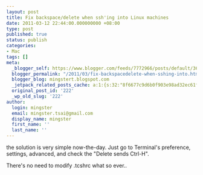 ```yaml
---
layout: post
title: Fix backspace/delete when ssh'ing into Linux machines
date: 2011-03-12 22:44:00.000000000 +08:00
type: post
published: true
status: publish
categories:
- Mac
tags: []
meta:
  _blogger_self: https://www.blogger.com/feeds/7772966/posts/default/3633168935574912302
  blogger_permalink: "/2011/03/fix-backspacedelete-when-sshing-into.html"
  blogger_blog: mingstert.blogspot.com
  _jetpack_related_posts_cache: a:1:{s:32:"8f6677c9d6b0f903e98ad32ec61f8deb";a:2:{s:7:"expires";i:1455230495;s:7:"payload";a:3:{i:0;a:1:{s:2:"id";i:268;}i:1;a:1:{s:2:"id";i:103;}i:2;a:1:{s:2:"id";i:253;}}}}
  original_post_id: '222'
  _wp_old_slug: '222'
author:
  login: mingster
  email: mingster.tsai@gmail.com
  display_name: mingster
  first_name: ''
  last_name: ''
---
```

<p>the solution is very simple now-the-day. Just go to Terminal's preference, settings, advanced, and check the "Delete sends Ctrl-H".</p>
<p>There's no need to modify .tcshrc what so ever..</p>
